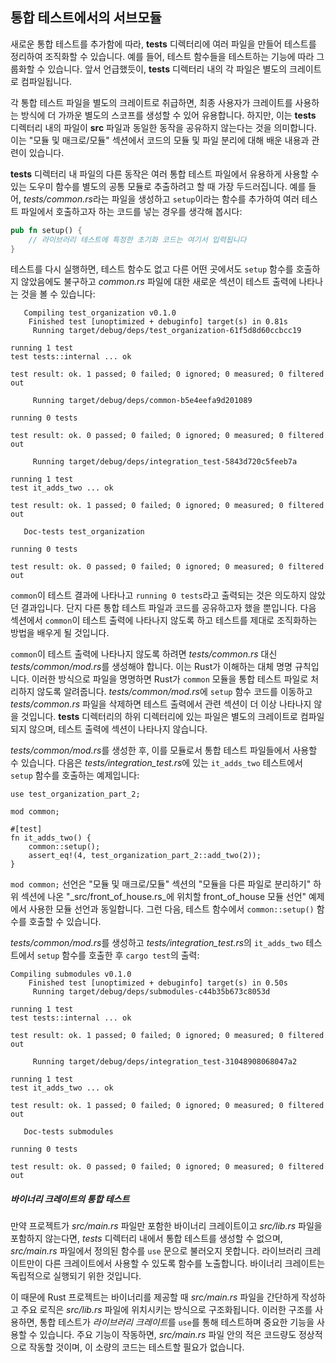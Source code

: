 ## 통합 테스트에서의 서브모듈

새로운 통합 테스트를 추가함에 따라, **tests** 디렉터리에 여러 파일을 만들어 테스트를 정리하여 조직화할 수 있습니다. 예를 들어, 테스트 함수들을 테스트하는 기능에 따라 그룹화할 수 있습니다. 앞서 언급했듯이, **tests** 디렉터리 내의 각 파일은 별도의 크레이트로 컴파일됩니다.

각 통합 테스트 파일을 별도의 크레이트로 취급하면, 최종 사용자가 크레이트를 사용하는 방식에 더 가까운 별도의 스코프를 생성할 수 있어 유용합니다. 하지만, 이는 **tests** 디렉터리 내의 파일이 **src** 파일과 동일한 동작을 공유하지 않는다는 것을 의미합니다. 이는 "모듈 및 매크로/모듈" 섹션에서 코드의 모듈 및 파일 분리에 대해 배운 내용과 관련이 있습니다.

**tests** 디렉터리 내 파일의 다른 동작은 여러 통합 테스트 파일에서 유용하게 사용할 수 있는 도우미 함수를 별도의 공통 모듈로 추출하려고 할 때 가장 두드러집니다. 예를 들어, *tests/common.rs*라는 파일을 생성하고 `setup`이라는 함수를 추가하여 여러 테스트 파일에서 호출하고자 하는 코드를 넣는 경우를 생각해 봅시다:

```rust
pub fn setup() {
    // 라이브러리 테스트에 특정한 초기화 코드는 여기서 입력됩니다
}
```

테스트를 다시 실행하면, 테스트 함수도 없고 다른 어떤 곳에서도 `setup` 함수를 호출하지 않았음에도 불구하고 *common.rs* 파일에 대한 새로운 섹션이 테스트 출력에 나타나는 것을 볼 수 있습니다:

```text
   Compiling test_organization v0.1.0
    Finished test [unoptimized + debuginfo] target(s) in 0.81s
     Running target/debug/deps/test_organization-61f5d8d60ccbcc19

running 1 test
test tests::internal ... ok

test result: ok. 1 passed; 0 failed; 0 ignored; 0 measured; 0 filtered out

     Running target/debug/deps/common-b5e4eefa9d201089

running 0 tests

test result: ok. 0 passed; 0 failed; 0 ignored; 0 measured; 0 filtered out

     Running target/debug/deps/integration_test-5843d720c5feeb7a

running 1 test
test it_adds_two ... ok

test result: ok. 1 passed; 0 failed; 0 ignored; 0 measured; 0 filtered out

   Doc-tests test_organization

running 0 tests

test result: ok. 0 passed; 0 failed; 0 ignored; 0 measured; 0 filtered out
```

`common`이 테스트 결과에 나타나고 `running 0 tests`라고 출력되는 것은 의도하지 않았던 결과입니다. 단지 다른 통합 테스트 파일과 코드를 공유하고자 했을 뿐입니다. 다음 섹션에서 `common`이 테스트 출력에 나타나지 않도록 하고 테스트를 제대로 조직화하는 방법을 배우게 될 것입니다.

`common`이 테스트 출력에 나타나지 않도록 하려면 *tests/common.rs* 대신 *tests/common/mod.rs*를 생성해야 합니다. 이는 Rust가 이해하는 대체 명명 규칙입니다. 이러한 방식으로 파일을 명명하면 Rust가 `common` 모듈을 통합 테스트 파일로 처리하지 않도록 알려줍니다. *tests/common/mod.rs*에 `setup` 함수 코드를 이동하고 *tests/common.rs* 파일을 삭제하면 테스트 출력에서 관련 섹션이 더 이상 나타나지 않을 것입니다. **tests** 디렉터리의 하위 디렉터리에 있는 파일은 별도의 크레이트로 컴파일되지 않으며, 테스트 출력에 섹션이 나타나지 않습니다.

*tests/common/mod.rs*를 생성한 후, 이를 모듈로서 통합 테스트 파일들에서 사용할 수 있습니다. 다음은 *tests/integration_test.rs*에 있는 `it_adds_two` 테스트에서 `setup` 함수를 호출하는 예제입니다:

```rust,ignore
use test_organization_part_2;

mod common;

#[test]
fn it_adds_two() {
    common::setup();
    assert_eq!(4, test_organization_part_2::add_two(2));
}
```

`mod common;` 선언은 "모듈 및 매크로/모듈" 섹션의 "모듈을 다른 파일로 분리하기" 하위 섹션에 나온 "_src/front_of_house.rs_에 위치할 front_of_house 모듈 선언" 예제에서 사용한 모듈 선언과 동일합니다. 그런 다음, 테스트 함수에서 `common::setup()` 함수를 호출할 수 있습니다.

*tests/common/mod.rs*를 생성하고 *tests/integration_test.rs*의 `it_adds_two` 테스트에서 `setup` 함수를 호출한 후 `cargo test`의 출력:

```text
Compiling submodules v0.1.0 
    Finished test [unoptimized + debuginfo] target(s) in 0.50s
     Running target/debug/deps/submodules-c44b35b673c8053d

running 1 test
test tests::internal ... ok

test result: ok. 1 passed; 0 failed; 0 ignored; 0 measured; 0 filtered out

     Running target/debug/deps/integration_test-31048908068047a2

running 1 test
test it_adds_two ... ok

test result: ok. 1 passed; 0 failed; 0 ignored; 0 measured; 0 filtered out

   Doc-tests submodules

running 0 tests

test result: ok. 0 passed; 0 failed; 0 ignored; 0 measured; 0 filtered out
```

##### 바이너리 크레이트의 통합 테스트

만약 프로젝트가 *src/main.rs* 파일만 포함한 바이너리 크레이트이고 *src/lib.rs* 파일을 포함하지 않는다면, *tests* 디렉터리 내에서 통합 테스트를 생성할 수 없으며, *src/main.rs* 파일에서 정의된 함수를 `use` 문으로 불러오지 못합니다. 라이브러리 크레이트만이 다른 크레이트에서 사용할 수 있도록 함수를 노출합니다. 바이너리 크레이트는 독립적으로 실행되기 위한 것입니다.

이 때문에 Rust 프로젝트는 바이너리를 제공할 때 *src/main.rs* 파일을 간단하게 작성하고 주요 로직은 *src/lib.rs* 파일에 위치시키는 방식으로 구조화됩니다. 이러한 구조를 사용하면, 통합 테스트가 *라이브러리 크레이트*를 `use`를 통해 테스트하며 중요한 기능을 사용할 수 있습니다. 주요 기능이 작동하면, *src/main.rs* 파일 안의 적은 코드량도 정상적으로 작동할 것이며, 이 소량의 코드는 테스트할 필요가 없습니다.